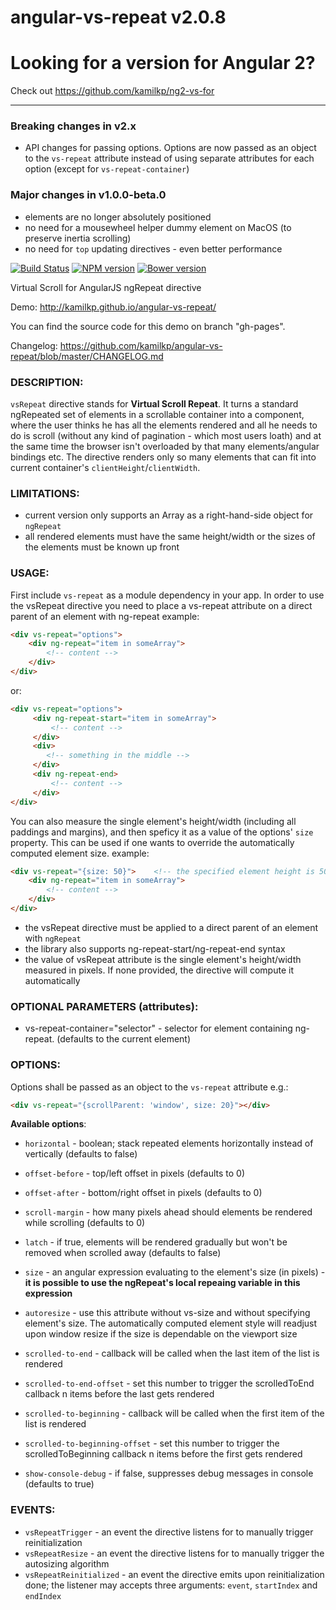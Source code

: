 angular-vs-repeat v2.0.8
=================

Looking for a version for Angular 2?
===

Check out https://github.com/kamilkp/ng2-vs-for

---

### Breaking changes in v2.x
  * API changes for passing options. Options are now passed as an object to the `vs-repeat` attribute
    instead of using separate attributes for each option (except for `vs-repeat-container`)

### Major changes in v1.0.0-beta.0
  * elements are no longer absolutely positioned
  * no need for a mousewheel helper dummy element on MacOS (to preserve inertia scrolling)
  * no need for `top` updating directives - even better performance

[![Build Status](https://travis-ci.org/kamilkp/angular-vs-repeat.svg?branch=master)](https://travis-ci.org/kamilkp/angular-vs-repeat) [![NPM version](https://badge.fury.io/js/angular-vs-repeat.svg)](http://badge.fury.io/js/angular-vs-repeat) [![Bower version](https://badge.fury.io/bo/angular-vs-repeat.svg)](http://badge.fury.io/bo/angular-vs-repeat)

Virtual Scroll for AngularJS ngRepeat directive

Demo: http://kamilkp.github.io/angular-vs-repeat/

You can find the source code for this demo on branch "gh-pages".

Changelog: https://github.com/kamilkp/angular-vs-repeat/blob/master/CHANGELOG.md

### DESCRIPTION:
`vsRepeat` directive stands for **Virtual Scroll Repeat**. It turns a standard ngRepeated set of elements in a scrollable container
into a component, where the user thinks he has all the elements rendered and all he needs to do is scroll (without any kind of
pagination - which most users loath) and at the same time the browser isn't overloaded by that many elements/angular bindings etc.
The directive renders only so many elements that can fit into current container's `clientHeight`/`clientWidth`.

### LIMITATIONS:
- current version only supports an Array as a right-hand-side object for `ngRepeat`
- all rendered elements must have the same height/width or the sizes of the elements must be known up front

### USAGE:
First include `vs-repeat` as a module dependency in your app.
In order to use the vsRepeat directive you need to place a vs-repeat attribute on a direct parent of an element with ng-repeat
example:

```html
<div vs-repeat="options">
	<div ng-repeat="item in someArray">
		<!-- content -->
	</div>
</div>
```

or:

```html
<div vs-repeat="options">
     <div ng-repeat-start="item in someArray">
         <!-- content -->
     </div>
     <div>
        <!-- something in the middle -->
     </div>
     <div ng-repeat-end>
         <!-- content -->
     </div>
</div>
```

You can also measure the single element's height/width (including all paddings and margins), and then speficy it as a value
of the options' `size` property. This can be used if one wants to override the automatically computed element size.
example:

```html
<div vs-repeat="{size: 50}">	<!-- the specified element height is 50px -->
	<div ng-repeat="item in someArray">
		<!-- content -->
	</div>
</div>
```

- the vsRepeat directive must be applied to a direct parent of an element with `ngRepeat`
- the library also supports ng-repeat-start/ng-repeat-end syntax
- the value of vsRepeat attribute is the single element's height/width measured in pixels. If none provided, the directive will compute it automatically

### OPTIONAL PARAMETERS (attributes):
- vs-repeat-container="selector" - selector for element containing ng-repeat. (defaults to the current element)

### OPTIONS:

Options shall be passed as an object to the `vs-repeat` attribute e.g.:

```html
<div vs-repeat="{scrollParent: 'window', size: 20}"></div>
```

**Available options**:
- `horizontal` - boolean; stack repeated elements horizontally instead of vertically (defaults to false)
- `offset-before` - top/left offset in pixels (defaults to 0)
- `offset-after` - bottom/right offset in pixels (defaults to 0)
- `scroll-margin` - how many pixels ahead should elements be rendered while scrolling (defaults to 0)
- `latch` - if true, elements will be rendered gradually but won't be removed when scrolled away (defaults to false)

- `size` - an angular expression evaluating to the element's size (in pixels) - **it is possible to use the ngRepeat's local repeaing variable in this expression**
- `autoresize` - use this attribute without vs-size and without specifying element's size. The automatically computed element style will
              readjust upon window resize if the size is dependable on the viewport size
- `scrolled-to-end` - callback will be called when the last item of the list is rendered
- `scrolled-to-end-offset` - set this number to trigger the scrolledToEnd callback n items before the last gets rendered
- `scrolled-to-beginning` - callback will be called when the first item of the list is rendered
- `scrolled-to-beginning-offset` - set this number to trigger the scrolledToBeginning callback n items before the first gets rendered
- `show-console-debug` - if false, suppresses debug messages in console (defaults to true)

### EVENTS:
- `vsRepeatTrigger` - an event the directive listens for to manually trigger reinitialization
- `vsRepeatResize` - an event the directive listens for to manually trigger the autosizing algorithm
- `vsRepeatReinitialized` - an event the directive emits upon reinitialization done; the listener may accepts three arguments: `event`, `startIndex` and `endIndex`
